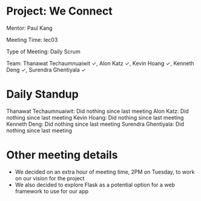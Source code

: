# Project: We Connect
Mentor: Paul Kang

Meeting Time: lec03

Type of Meeting: Daily Scrum

Team: Thanawat Techaumnuaiwit ✓, Alon Katz ✓, Kevin Hoang ✓, Kenneth Deng ✓, Surendra Ghentiyala ✓
# Daily Standup
Thanawat Techaumnuaiwit: Did nothing since last meeting
Alon Katz: Did nothing since last meeting
Kevin Hoang: Did nothing since last meeting 
Kenneth Deng: Did nothing since last meeting 
Surendra Ghentiyala: Did nothing since last meeting 
# Other meeting details
- We decided on an extra hour of meeting time, 2PM on Tuesday, to work on our vision for the project
- We also decided to explore Flask as a potential option for a web framework to use for our app
